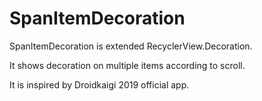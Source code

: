 # SpanItemDecoration

SpanItemDecoration is extended RecyclerView.Decoration.

It shows decoration on multiple items according to scroll.

It is inspired by Droidkaigi 2019 official app.
